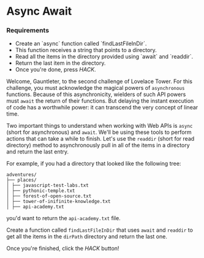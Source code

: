 # Async Await

<div class="aside">
<h3>Requirements</h3>
<ul>
  <li>Create an `async` function called `findLastFileInDir`.</li>
  <li>This function receives a string that points to a directory.</li>
  <li>Read all the items in the directory provided using `await` and `readdir`.</li>
  <li>Return the last item in the directory.</li>
  <li>Once you're done, press <em>HACK</em>.</li>
</ul>
</div>

Welcome, Gauntleter, to the second challenge of Lovelace Tower. For this challenge, you must acknowledge the magical powers of `asynchronous` functions. Because of this asynchronicity, wielders of such API powers must `await` the return of their functions. But delaying the instant execution of code has a worthwhile power: it can transcend the very concept of linear time.

Two important things to understand when working with Web APIs is `async` (short for asynchronous) and `await`. We'll be using these tools to perform actions that can take a while to finish. Let's use the `readdir` (short for read directory) method to asynchronously pull in all of the items in a directory and return the last entry.

For example, if you had a directory that looked like the following tree:

```plaintext
adventures/
├── places/
│ ├── javascript-test-labs.txt
│ ├── pythonic-temple.txt
│ ├── forest-of-open-source.txt
│ ├── tower-of-inifinite-knowledge.txt
│ ├── api-academy.txt
```

you'd want to return the `api-academy.txt` file.

Create a function called `findLastFileInDir` that uses `await` and `readdir` to get all the items in the `dirPath` directory and return the last one.

Once you're finished, click the _HACK_ button!
